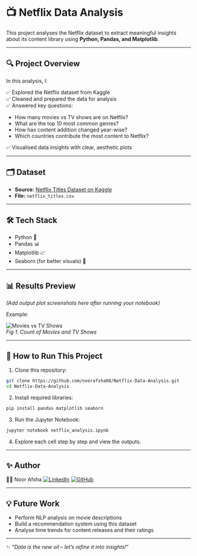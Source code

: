 # 📺 Netflix Data Analysis

This project analyses the Netflix dataset to extract meaningful insights about its content library using **Python, Pandas, and Matplotlib**.

---

## 🔍 **Project Overview**

In this analysis, I:

✅ Explored the Netflix dataset from Kaggle  
✅ Cleaned and prepared the data for analysis  
✅ Answered key questions:
- How many movies vs TV shows are on Netflix?
- What are the top 10 most common genres?
- How has content addition changed year-wise?
- Which countries contribute the most content to Netflix?

✅ Visualised data insights with clear, aesthetic plots

---

## 🗂️ **Dataset**

- **Source:** [Netflix Titles Dataset on Kaggle](https://www.kaggle.com/datasets/shivamb/netflix-shows)
- **File:** `netflix_titles.csv`

---

## 🛠️ **Tech Stack**

- Python 🐍
- Pandas 📊
- Matplotlib 📈
- Seaborn (for better visuals) 🎨

---

## 📊 **Results Preview**

*(Add output plot screenshots here after running your notebook)*

Example:

![Movies vs TV Shows](output/movies_vs_tvshows.png)  
*Fig 1. Count of Movies and TV Shows*

---

## 🚀 **How to Run This Project**

1. Clone this repository:

```bash
git clone https://github.com/noorafsha08/Netflix-Data-Analysis.git
cd Netflix-Data-Analysis
````

2. Install required libraries:

```bash
pip install pandas matplotlib seaborn
```

3. Run the Jupyter Notebook:

```bash
jupyter notebook netflix_analysis.ipynb
```

4. Explore each cell step by step and view the outputs.

---

## ✨ **Author**

👩‍💻 Noor Afsha
[![LinkedIn](https://img.shields.io/badge/LinkedIn-blue?style=flat-square\&logo=linkedin)](https://www.linkedin.com/in/noor-afsha-06612a216/)
[![GitHub](https://img.shields.io/badge/GitHub-black?style=flat-square\&logo=github)](https://github.com/noorafsha08)

---

## 💡 **Future Work**

* Perform NLP analysis on movie descriptions
* Build a recommendation system using this dataset
* Analyse time trends for content releases and their ratings

---

✨ *“Data is the new oil – let’s refine it into insights!”*

```

